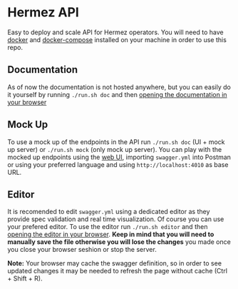 # Hermez API

Easy to deploy and scale API for Hermez operators.
You will need to have [docker](https://docs.docker.com/engine/install/) and [docker-compose](https://docs.docker.com/compose/install/) installed on your machine in order to use this repo.

## Documentation

As of now the documentation is not hosted anywhere, but you can easily do it yourself by running `./run.sh doc` and then [opening the documentation in your browser](http://localhost:8001)

## Mock Up

To use a mock up of the endpoints in the API run `./run.sh doc` (UI + mock up server) or `./run.sh mock` (only mock up server). You can play with the mocked up endpoints using the [web UI](http://localhost:8001), importing `swagger.yml` into Postman or using your preferred language and using `http://localhost:4010` as base URL.

## Editor

It is recomended to edit `swagger.yml` using a dedicated editor as they provide spec validation and real time visualization. Of course you can use your prefered editor. To use the editor run `./run.sh editor` and then [opening the editor in your browser](http://localhost:8002).
**Keep in mind that you will need to manually save the file otherwise you will lose the changes** you made once you close your browser seshion or stop the server.

**Note:** Your browser may cache the swagger definition, so in order to see updated changes it may be needed to refresh the page without cache (Ctrl + Shift + R).
